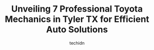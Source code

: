 ---
layout: ampstory
image: https://images.unsplash.com/photo-1594420307817-3b626ca9578a?ixlib=rb-4.0.3&ixid=MnwxMjA3fDB8MHxwaG90by1wYWdlfHx8fGVufDB8fHx8&auto=format&fit=crop&w=640&h=853&q=80
author: techidn
featured: false
description: Searching for the finest Toyota Mechanic in Tyler TX, USA? Look no further than the 7 best Toyota Mechanic in the area, where youll find a team of highly qualified professionals ready to ha
title: Unveiling 7 Professional Toyota Mechanics in Tyler TX for Efficient Auto Solutions
cover:
   title: Unveiling 7 Professional Toyota Mechanics in Tyler TX for Efficient Auto Solutions
   subtitle: Rickpate
   background: https://images.unsplash.com/photo-1594420307817-3b626ca9578a?ixlib=rb-4.0.3&ixid=MnwxMjA3fDB8MHxwaG90by1wYWdlfHx8fGVufDB8fHx8&auto=format&fit=crop&w=640&h=853&q=80

pages: 
 - layout: thirds
   top: <h1>#1 Honest-1 Auto Care</h1>
   bottom: "<p>My husband has used Honest 1 for a few years now so when he passed away and my sons car needed an oil change, I knew who to call. The whole car maintenance routine was</p>"
   background: https://www.knot35.com/toplist/wp-content/uploads/2023/06/best-toyota-mechanic-1-in-tyler-tx-1685831214.jpeg
   backgroundblur: true
 - layout: thirds
   top: <h1>#2 Euro Spec Automotive</h1>
   bottom: "<p>3208 Park Center Dr, Tyler, TX 75701, United States</p>"
   background: https://www.knot35.com/toplist/wp-content/uploads/2023/06/best-toyota-mechanic-2-in-tyler-tx-1685831215.jpeg
   cta:
      link: https://www.knot35.com/toplist/unveiling-7-professional-toyota-mechanics-in-tyler-tx-for-efficient-auto-solutions/
      text: Unveiling 7 Professional Toyota Mechanics in Tyler TX for Efficient Auto Solutions
 - layout: thirds
   top: <h1>#3 Robertson Automotive</h1>
   bottom: "<p>12604 State Hwy 155 S, Tyler, TX 75703, United States</p>"
   background: https://www.knot35.com/toplist/wp-content/uploads/2023/06/best-toyota-mechanic-3-in-tyler-tx-1685831216.jpeg
   cta:
      link: https://www.knot35.com/toplist/unveiling-7-professional-toyota-mechanics-in-tyler-tx-for-efficient-auto-solutions/
      text: Unveiling 7 Professional Toyota Mechanics in Tyler TX for Efficient Auto Solutions
 - layout: thirds
   top: <h1>#4 Stewarts Donnybrook Automotive</h1>
   bottom: "<p>401 Troup Hwy, Tyler, TX 75701, United States</p>"
   background: https://images.unsplash.com/photo-1484589065579-248aad0d8b13?ixlib=rb-4.0.3&ixid=MnwxMjA3fDB8MHxwaG90by1wYWdlfHx8fGVufDB8fHx8&auto=format&fit=crop&w=640&h=853&q=80
   cta:
      link: https://www.knot35.com/toplist/unveiling-7-professional-toyota-mechanics-in-tyler-tx-for-efficient-auto-solutions/
      text: Unveiling 7 Professional Toyota Mechanics in Tyler TX for Efficient Auto Solutions
 - layout: thirds
   top: <h1>#5 Hughes Automotive</h1>
   bottom: "<p>2100 E 5th St, Tyler, TX 75701, United States</p>"
   background: https://images.unsplash.com/photo-1608501821300-4f99e58bba77?ixlib=rb-4.0.3&ixid=MnwxMjA3fDB8MHxwaG90by1wYWdlfHx8fGVufDB8fHx8&auto=format&fit=crop&w=640&h=853&q=80
   cta:
      link: https://www.knot35.com/toplist/unveiling-7-professional-toyota-mechanics-in-tyler-tx-for-efficient-auto-solutions/
      text: Unveiling 7 Professional Toyota Mechanics in Tyler TX for Efficient Auto Solutions
 - layout: thirds
   top: <h1>#6 S & J Automotive</h1>
   bottom: "<p>3055 E 5th St, Tyler, TX 75701, United States</p>"
   background: https://images.unsplash.com/photo-1533998839656-76f5e4b2bccb?ixlib=rb-4.0.3&ixid=MnwxMjA3fDB8MHxwaG90by1wYWdlfHx8fGVufDB8fHx8&auto=format&fit=crop&w=640&h=853&q=80
   cta:
      link: https://www.knot35.com/toplist/unveiling-7-professional-toyota-mechanics-in-tyler-tx-for-efficient-auto-solutions/
      text: Unveiling 7 Professional Toyota Mechanics in Tyler TX for Efficient Auto Solutions
 - layout: thirds
   top: <h1>#7 West Erwin Auto Repair</h1>
   bottom: "<p>801 W Erwin St, Tyler, TX 75702, United States</p>"
   background: https://images.unsplash.com/photo-1488554378835-f7acf46e6c98?ixlib=rb-4.0.3&ixid=MnwxMjA3fDB8MHxwaG90by1wYWdlfHx8fGVufDB8fHx8&auto=format&fit=crop&w=640&h=853&q=80
   cta:
      link: https://www.knot35.com/toplist/unveiling-7-professional-toyota-mechanics-in-tyler-tx-for-efficient-auto-solutions/
      text: Unveiling 7 Professional Toyota Mechanics in Tyler TX for Efficient Auto Solutions
 - layout: thirds
   middle: Continue reading...
   background: https://images.unsplash.com/photo-1597773150796-e5c14ebecbf5?ixlib=rb-4.0.3&ixid=MnwxMjA3fDB8MHxwaG90by1wYWdlfHx8fGVufDB8fHx8&auto=format&fit=crop&w=640&h=853&q=80
   cta:
      link: https://www.knot35.com/toplist/unveiling-7-professional-toyota-mechanics-in-tyler-tx-for-efficient-auto-solutions/
      text: Unveiling 7 Professional Toyota Mechanics in Tyler TX for Efficient Auto Solutions
      
---